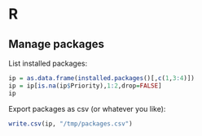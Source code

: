 # R

## Manage packages

List installed packages:

``` R
ip = as.data.frame(installed.packages()[,c(1,3:4)])
ip = ip[is.na(ip$Priority),1:2,drop=FALSE]
ip
```

Export packages as csv (or whatever you like):

``` R
write.csv(ip, "/tmp/packages.csv")
```
